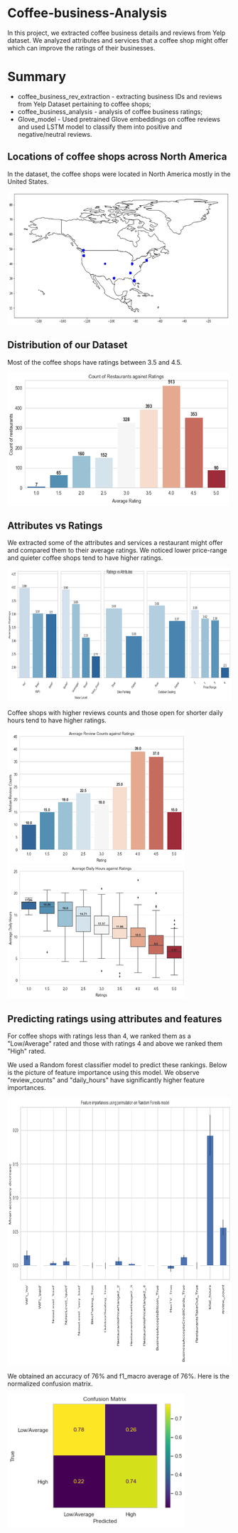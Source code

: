 # Coffee-business-Analysis

In this project, we extracted coffee business details and reviews from Yelp dataset. We analyzed attributes and services that a coffee shop might offer which can improve the ratings of their businesses.

# Summary 
* coffee_business_rev_extraction - extracting business IDs and reviews from Yelp Dataset pertaining to coffee shops;
* coffee_business_analysis - analysis of coffee business ratings;
* Glove_model - Used pretrained Glove embeddings on coffee reviews and used LSTM model to classify them into positive and negative/neutral reviews.

## Locations of coffee shops across North America

In the dataset, the coffee shops were located in North America mostly in the United States.

<img src="https://github.com/mitabanik/Coffee-business-reviews/blob/main/img/map.png" width="500" height="300">

## Distribution of our Dataset

Most of the coffee shops have ratings between 3.5 and 4.5.

<img src="https://github.com/mitabanik/Coffee-business-reviews/blob/main/img/count_of_rests.png" width="500" height="300">


## Attributes vs Ratings

We extracted some of the attributes and services a restaurant might offer and compared them to their average ratings. We noticed lower price-range and quieter coffee shops tend to have higher ratings.


<img src="https://github.com/mitabanik/Coffee-business-reviews/blob/main/img/Ratings_vs_attr.png" width="900" height="300">


Coffee shops with higher reviews counts and those open for shorter daily hours tend to have higher ratings.

<img src="https://github.com/mitabanik/Coffee-business-reviews/blob/main/img/review_counts_vs_ratings.png" width="400" height="300">  </img>
<img src="https://github.com/mitabanik/Coffee-business-reviews/blob/main/img/daily_hours_ratings.png" width="400" height="300">


## Predicting ratings using attributes and features

For coffee shops with ratings less than 4, we ranked them as a "Low/Average" rated and those with ratings 4 and above we ranked them "High" rated.

We used a Random forest classifier model to predict these rankings. Below is the picture of feature importance using this model. We observe "review_counts" and "daily_hours" have significantly higher feature importances.

<img src="https://github.com/mitabanik/Coffee-business-reviews/blob/main/img/feature_importance.png" width="900" height="600"> 

We obtained an accuracy of 76% and f1_macro average of 76%. Here is the normalized confusion matrix.

<img src="https://github.com/mitabanik/Coffee-business-reviews/blob/main/img/confusion_matrix.png" width="400" height="300"> 









